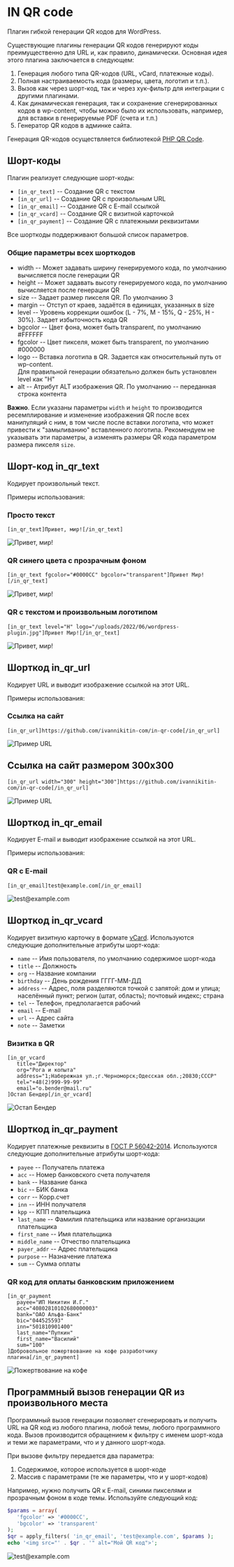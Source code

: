 IN QR code
==========

Плагин гибкой генерации QR кодов для WordPress.

Существующие плагины генерации QR кодов генерируют коды преимущественно для URL
и, как правило, динамически. Основная идея этого плагина заключается в следующем:
1. Генерация любого типа QR-кодов (URL, vCard, платежные коды).
2. Полная настраиваемость кода (размеры, цвета, логотип и т.п.).
3. Вызов как через шорт-код, так и через хук-фильтр для интеграции с другими плагинами.
4. Как динамическая генерация, так и сохранение сгенерированных кодов в wp-content,
   чтобы можно было их использовать, например, для вставки в генерируемые PDF (счета и т.п.)
5. Генератор QR кодов в админке сайта.

Генерация QR-кодов осуществляется библиотекой [PHP QR Code](http://phpqrcode.sourceforge.net/).

## Шорт-коды
Плагин реализует следующие шорт-коды:
* `[in_qr_text]`  -- Создание QR с текстом
* `[in_qr_url]`  -- Создание QR с произвольным URL
* `[in_qr_email]` -- Создание QR с E-mail ссылкой
* `[in_qr_vcard]` -- Создание QR с визитной карточкой
* `[in_qr_payment]` -- Создание QR с платежными реквизитами

Все шорткоды поддерживают большой список параметров.

### Общие параметры всех шорткодов
* width -- Может задавать ширину генерируемого кода, по умолчанию вычисляется после генерации QR
* height -- Может задавать высоту генерируемого кода, по умолчанию вычисляется после генерации QR
* size -- Задает размер пикселя QR. По умолчанию 3
* margin -- Отступ от краев, задаётся в единицах, указанных в size
* level -- Уровень коррекции ошибок (L - 7%, M - 15%, Q - 25%, H - 30%). Задает избыточность кода QR
* bgcolor -- Цвет фона, может быть transparent, по умолчанию #FFFFFF
* fgcolor -- Цвет пикселя, может быть transparent, по умолчанию #000000
* logo -- Вставка логотипа в QR. Задается как относительный путь от wp-content.  
          Для правильной генерации обязательно должен быть установлен level как "H"
* alt -- Атрибут ALT изображения QR. По умолчанию -- переданная строка контента

**Важно**. Если указаны параметры `width` и `height` то производится ресемплирование и изменение изображения QR после всех манипуляций с ним, в том числе после вставки логотипа, что может привести к "замыливанию" вставленного логотипа. Рекомендуем не указывать эти параметры, а изменять размеры QR кода параметром размера пикселя `size`. 

## Шорт-код in_qr_text
Кодирует произвольный текст. 

Примеры использования:

### Просто текст
```
[in_qr_text]Привет, мир![/in_qr_text]
```
![Привет, мир!](asserts/demo/text-1.png)


### QR синего цвета с прозрачным фоном
```
[in_qr_text fgcolor="#0000CC" bgcolor="transparent"]Привет Мир![/in_qr_text]
```
![Привет, мир!](asserts/demo/text-2.png)

### QR с текстом и произвольным логотипом
```
[in_qr_text level="H" logo="/uploads/2022/06/wordpress-plugin.jpg"]Привет Мир![/in_qr_text]
```
![Привет, мир!](asserts/demo/text-3.png)

## Шорткод in_qr_url
Кодирует URL и выводит изображение ссылкой на этот URL.

Примеры использования:

### Ссылка на сайт
```
[in_qr_url]https://github.com/ivannikitin-com/in-qr-code[/in_qr_url]
```
![Пример URL](asserts/demo/url-1.png)

## Ссылка на сайт размером 300x300
```
[in_qr_url width="300" height="300"]https://github.com/ivannikitin-com/in-qr-code[/in_qr_url]
```
![Пример URL](asserts/demo/url-2.png)


## Шорткод in_qr_email
Кодирует E-mail и выводит изображение ссылкой на этот URL.

Примеры использования:

### QR с E-mail 
```
[in_qr_email]test@example.com[/in_qr_email]
```
![test@example.com](asserts/demo/email.png)


## Шорткод in_qr_vcard
Кодирует визитную карточку в формате [vCard](https://ru.wikipedia.org/wiki/VCard).
Используются следующие дополнительные атрибуты шорт-кода:
* `name` -- Имя пользователя, по умолчанию содержимое шорт-кода
* `title` -- Должность
* `org` -- Название компании
* `birthday` -- День рождения ГГГГ-ММ-ДД
* `address` -- Адрес, поля разделяются точкой с запятой: дом и улица; населённый пункт; регион (штат, область); почтовый индекс; страна
* `tel` -- Телефон, предполагается рабочий
* `email` -- E-mail
* `url` -- Адрес сайта
* `note` -- Заметки

### Визитка в QR 
```
[in_qr_vcard 
   title="Директор" 
   org="Рога и копыта"
   address="1;Набережная ул.;г.Черноморск;Одесская обл.;20830;СССР"
   tel="+48(2)999-99-99"
   email="o.bender@mail.ru"
]Остап Бендер[/in_qr_vcard]
```
![Остап Бендер](asserts/demo/vcard.png)


## Шорткод in_qr_payment
Кодирует платежные реквизиты в [ГОСТ Р 56042-2014](https://docs.cntd.ru/document/1200110981).
Используются следующие дополнительные атрибуты шорт-кода:
* `payee` -- Получатель платежа
* `acc` -- Номер банковского счета получателя
* `bank` -- Название банка
* `bic` -- БИК банка
* `corr` -- Корр.счет
* `inn` -- ИНН получателя
* `kpp` -- КПП плательщика
* `last_name` -- Фамилия плательщика или название организации плательщика
* `first_name` -- Имя плательщика
* `middle_name` -- Отчество плательщика
* `payer_addr` -- Адрес плательщика
* `purpose` -- Назначение платежа
* `sum` -- Сумма оплаты

### QR код для оплаты банковским приложением
```
[in_qr_payment 
   payee="ИП Никитин И.Г." 
   acc="40802810102680000003"
   bank="ОАО Альфа-Банк"
   bic="044525593"
   inn="501810901400"
   last_name="Пупкин"
   first_name="Василий"
   sum="100"
]Добровольное пожертвование на кофе разработчику плагина[/in_qr_payment]
```
![Пожертвование на кофе](asserts/demo/payment.png)

## Программный вызов генерации QR из произвольного места
Программный вызов генерации позволяет сгенерировать и получить URL на QR код из любого плагина,
любой темы, любого программного кода. Вызов производится обращением к фильтру c именем шорт-кода
и теми же параметрами, что и у данного шорт-кода.

При вызове фильтру передается два параметра:
1. Содержимое, которое используется в шорт-коде 
2. Массив с параметрами (те же параметры, что и у шорт-кодов)

Например, нужно получить QR к E-mail, синими пикселями и прозрачным фоном в коде темы.
Используйте следующий код:

```php
$params = array(
   'fgcolor' => '#0000CC', 
   'bgcolor' => 'transparent'
);
$qr = apply_filters( 'in_qr_email', 'test@example.com', $params );
echo '<img src="' . $qr . '" alt="Мой QR код">';
```
![test@example.com](asserts/demo/email-2.png)
